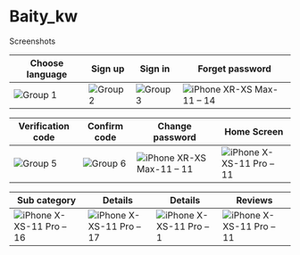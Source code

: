 # Baity_kw
Screenshots


| Choose language | Sign up  | Sign in | Forget password
| ------------- | ------------- | ------------- | -------------
| ![Group 1](https://user-images.githubusercontent.com/50178221/84967701-e5239c80-b114-11ea-9566-7bd7146f6b5f.png)  | ![Group 2](https://user-images.githubusercontent.com/50178221/84967712-ec4aaa80-b114-11ea-9846-f183896d75c9.png)  | ![Group 3](https://user-images.githubusercontent.com/50178221/84967728-f53b7c00-b114-11ea-9f29-d6eedb13ad11.png) | ![iPhone XR-XS Max-11 – 14](https://user-images.githubusercontent.com/50178221/84968172-2a949980-b116-11ea-8e25-c53580565ce5.png)

| Verification code | Confirm code  | Change password | Home Screen
| ------------- | ------------- | ------------- | -------------
| ![Group 5](https://user-images.githubusercontent.com/50178221/84968268-60398280-b116-11ea-8da0-01b8e89ac0e5.png)  | ![Group 6](https://user-images.githubusercontent.com/50178221/84968289-6b8cae00-b116-11ea-9bff-f07fbac0820d.png)  | ![iPhone XR-XS Max-11 – 11](https://user-images.githubusercontent.com/50178221/84968304-75161600-b116-11ea-8d0b-f08e9191adf4.png) | ![iPhone X-XS-11 Pro – 11](https://user-images.githubusercontent.com/50178221/84968340-8d863080-b116-11ea-9866-bc51baa729c4.png)

| Sub category | Details  | Details | Reviews
| ------------- | ------------- | ------------- | -------------
| ![iPhone X-XS-11 Pro – 16](https://user-images.githubusercontent.com/50178221/84968372-9aa31f80-b116-11ea-8151-481ca64340d5.png)  | ![iPhone X-XS-11 Pro – 17](https://user-images.githubusercontent.com/50178221/84968412-b7d7ee00-b116-11ea-8498-b7e1b7326ab7.png)  | ![iPhone X-XS-11 Pro – 1](https://user-images.githubusercontent.com/50178221/84968437-c6260a00-b116-11ea-9eeb-344925069ea4.png) | ![iPhone X-XS-11 Pro – 11](https://user-images.githubusercontent.com/50178221/84968340-8d863080-b116-11ea-9866-bc51baa729c4.png)
